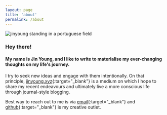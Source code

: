```yaml
---
layout: page
title: 'about'
permalink: /about
---
```

<div class='profile-pic'>
<img src="{{ site.baseurl }}/assets/images/obidos.jpeg" id='circular' alt='jinyoung standing in a portuguese field'>
</div>

### Hey there!

#### My name is Jin Young, and I like to write to materialise my ever-changing thoughts on my life's journey. 

I try to seek new ideas and engage with them intentionally. On that principle, [jinyoung.xyz](https://jinyoung.xyz/){:target="_blank"} is a medium on which I hope to share my recent endeavours and ultimately live a more conscious life through journal-style blogging. 

Best way to reach out to me is via [email](mailto:jinyoungsjourney@gmail.com){:target="_blank"} and [github](https://github.com/jinyoungch0i){:target="_blank"} is my creative outlet.
